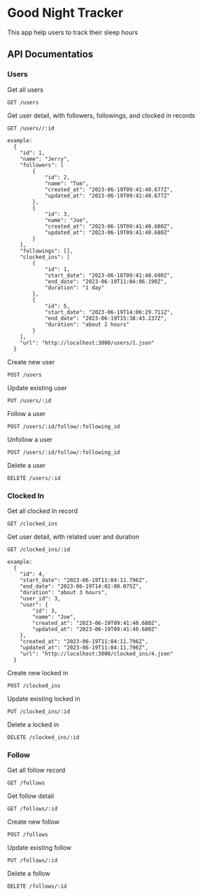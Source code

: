 # Good Night Tracker

This app help users to track their sleep hours

## API Documentatios

### Users
Get all users  
```
GET /users
```
Get user detail, with followers, followings, and clocked in records
```
GET /users//:id

example: 
  {
    "id": 1,
    "name": "Jerry",
    "followers": [
        {
            "id": 2,
            "name": "Tom",
            "created_at": "2023-06-19T09:41:40.677Z",
            "updated_at": "2023-06-19T09:41:40.677Z"
        },
        {
            "id": 3,
            "name": "Joe",
            "created_at": "2023-06-19T09:41:40.680Z",
            "updated_at": "2023-06-19T09:41:40.680Z"
        }
    ],
    "followings": [],
    "clocked_ins": [
        {
            "id": 1,
            "start_date": "2023-06-18T09:41:40.690Z",
            "end_date": "2023-06-19T11:04:06.190Z",
            "duration": "1 day"
        },
        {
            "id": 5,
            "start_date": "2023-06-19T14:06:29.711Z",
            "end_date": "2023-06-19T15:38:43.237Z",
            "duration": "about 2 hours"
        }
    ],
    "url": "http://localhost:3000/users/1.json"
  }
```
Create new user
```
POST /users
```
Update existing user
```
PUT /users/:id
```
Follow a user
```
POST /users/:id/follow/:following_id
```
Unfollow a user
```
POST /users/:id/follow/:following_id
```
Delete a user
```
DELETE /users/:id
``` 

### Clocked In
Get all clocked In record
```
GET /clocked_ins
```
Get user detail, with related user and duration
```
GET /clocked_ins/:id

example:
  {
    "id": 4,
    "start_date": "2023-06-19T11:04:11.796Z",
    "end_date": "2023-06-19T14:02:00.075Z",
    "duration": "about 3 hours",
    "user_id": 3,
    "user": {
        "id": 3,
        "name": "Joe",
        "created_at": "2023-06-19T09:41:40.680Z",
        "updated_at": "2023-06-19T09:41:40.680Z"
    },
    "created_at": "2023-06-19T11:04:11.796Z",
    "updated_at": "2023-06-19T11:04:11.796Z",
    "url": "http://localhost:3000/clocked_ins/4.json"
  }
```
Create new locked in
```
POST /clocked_ins
```
Update existing locked in
```
PUT /clocked_ins/:id
```
Delete a locked in
```
DELETE /clocked_ins/:id
``` 
### Follow
Get all follow record
```
GET /follows
```
Get follow detail
```
GET /follows/:id
```
Create new follow
```
POST /follows
```
Update existing follow
```
PUT /follows/:id
```
Delete a follow
```
DELETE /follows/:id
``` 